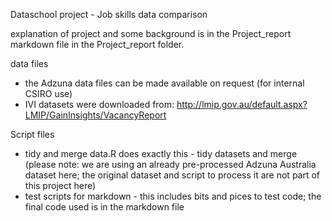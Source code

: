 Dataschool project - Job skills data comparison

explanation of project and some background is in the Project_report markdown file in the Project_report folder.

data files
- the Adzuna data files can be made available on request (for internal CSIRO use)
- IVI datasets were downloaded from: http://lmip.gov.au/default.aspx?LMIP/GainInsights/VacancyReport 

Script files 
- tidy and merge data.R does exactly this - tidy datasets and merge (please note: we are using an already pre-processed Adzuna Australia dataset here; the original dataset and script to process it are not part of this project here)
- test scripts for markdown - this includes bits and pices to test code; the final code used is in the markdown file